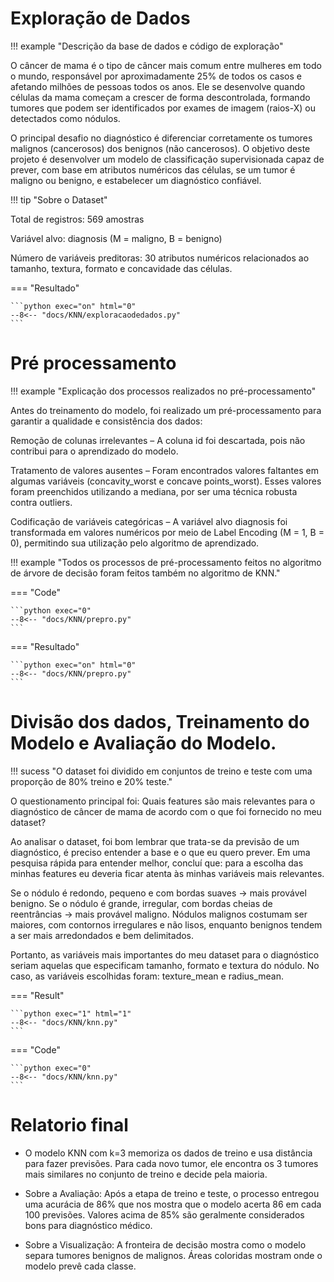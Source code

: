 # Exploração de Dados

!!! example "Descrição da base de dados e código de exploração"

O câncer de mama é o tipo de câncer mais comum entre mulheres em todo o mundo, responsável por aproximadamente 25% de todos os casos e afetando milhões de pessoas todos os anos. Ele se desenvolve quando células da mama começam a crescer de forma descontrolada, formando tumores que podem ser identificados por exames de imagem (raios-X) ou detectados como nódulos.

O principal desafio no diagnóstico é diferenciar corretamente os tumores malignos (cancerosos) dos benignos (não cancerosos). O objetivo deste projeto é desenvolver um modelo de classificação supervisionada capaz de prever, com base em atributos numéricos das células, se um tumor é maligno ou benigno, e estabelecer um diagnóstico confiável.

!!! tip "Sobre o Dataset"

Total de registros: 569 amostras

Variável alvo: diagnosis (M = maligno, B = benigno)

Número de variáveis preditoras: 30 atributos numéricos relacionados ao tamanho, textura, formato e concavidade das células.


=== "Resultado"

    ```python exec="on" html="0"
    --8<-- "docs/KNN/exploracaodedados.py"
    ```


# Pré processamento

!!! example "Explicação dos processos realizados no pré-processamento"

Antes do treinamento do modelo, foi realizado um pré-processamento para garantir a qualidade e consistência dos dados:

Remoção de colunas irrelevantes – A coluna id foi descartada, pois não contribui para o aprendizado do modelo.

Tratamento de valores ausentes – Foram encontrados valores faltantes em algumas variáveis (concavity_worst e concave points_worst). Esses valores foram preenchidos utilizando a mediana, por ser uma técnica robusta contra outliers.

Codificação de variáveis categóricas – A variável alvo diagnosis foi transformada em valores numéricos por meio de Label Encoding (M = 1, B = 0), permitindo sua utilização pelo algoritmo de aprendizado.

!!! example "Todos os processos de pré-processamento feitos no algoritmo de árvore de decisão foram feitos também no algoritmo de KNN."


=== "Code"

    ```python exec="0"
    --8<-- "docs/KNN/prepro.py"
    ``` 
=== "Resultado"

    ```python exec="on" html="0"
    --8<-- "docs/KNN/prepro.py"
    ```


# Divisão dos dados, Treinamento do Modelo e Avaliação do Modelo.

!!! sucess "O dataset foi dividido em conjuntos de treino e teste com uma proporção de 80% treino e 20% teste."

O questionamento principal foi: Quais features são mais relevantes para o diagnóstico de câncer de mama de acordo com o que foi fornecido no meu dataset?

Ao analisar o dataset, foi bom lembrar que trata-se da previsão de um diagnóstico, é preciso entender a base e o que eu quero prever. Em uma pesquisa rápida para entender melhor, concluí que: para a escolha das minhas features eu deveria ficar atenta às minhas variáveis mais relevantes.

Se o nódulo é redondo, pequeno e com bordas suaves → mais provável benigno.
Se o nódulo é grande, irregular, com bordas cheias de reentrâncias → mais provável maligno.
Nódulos malignos costumam ser maiores, com contornos irregulares e não lisos, enquanto benignos tendem a ser mais arredondados e bem delimitados.

Portanto, as variáveis mais importantes do meu dataset para o diagnóstico seriam aquelas que especificam tamanho, formato e textura do nódulo. No caso, as variáveis escolhidas foram: texture_mean e radius_mean.

=== "Result"

    ```python exec="1" html="1"
    --8<-- "docs/KNN/knn.py"
    ```

=== "Code"

    ```python exec="0"
    --8<-- "docs/KNN/knn.py"
    ```



# Relatorio final

- O modelo KNN com k=3 memoriza os dados de treino e usa distância para fazer previsões. Para cada novo tumor, ele encontra os 3 tumores mais similares no conjunto de treino e decide pela maioria.

- Sobre a Avaliação:
Após a etapa de treino e teste, o processo entregou uma acurácia de 86% que nos mostra que o modelo acerta 86 em cada 100 previsões. Valores acima de 85% são geralmente considerados bons para diagnóstico médico.

- Sobre a Visualização:
A fronteira de decisão mostra como o modelo separa tumores benignos de malignos. Áreas coloridas mostram onde o modelo prevê cada classe.




